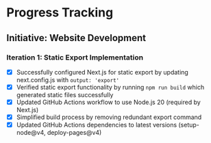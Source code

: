 # Progress Tracking

## Initiative: Website Development

### Iteration 1: Static Export Implementation

- [x] Successfully configured Next.js for static export by updating next.config.js with `output: 'export'`
- [x] Verified static export functionality by running `npm run build` which generated static files successfully
- [x] Updated GitHub Actions workflow to use Node.js 20 (required by Next.js)
- [x] Simplified build process by removing redundant export command
- [x] Updated GitHub Actions dependencies to latest versions (setup-node@v4, deploy-pages@v4)
